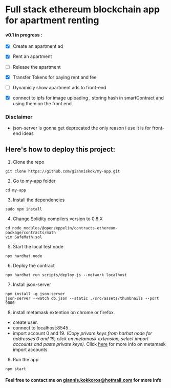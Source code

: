 # Full stack ethereum blockchain app for apartment renting 

#### v0.1 in progress  :

  - [x] Create an apartment ad 
  - [x] Rent an apartment
  - [ ] Release the apartment
  - [x] Transfer Tokens for paying rent and fee 
  - [ ] Dynamicly show apartment ads to front-end
  - [x] connect to ipfs for image uploading , storing hash in smartContract and using them on the front end 



### Disclaimer
- json-server is gonna get deprecated the only reason i use it is for front-end ideas 





## __Here's how to deploy this project:__

1. Clone the repo
```shel
git clone https://github.com/gianniskok/my-app.git
```
2. Go to my-app folder
```shel
cd my-app
```
3. Install the dependencies
```shel
sudo npm install 
```


4. Change Solidity compilers version to 0.8.X
```shel
cd node_modules/@openzeppelin/contracts-ethereum-package/contracts/math 
vim SafeMath.sol
```

5. Start the local test node
```shel
npx hardhat node
```
6. Deploy the contract
```shel
npx hardhat run scripts/deploy.js --network localhost
```
7. Install json-server
```shel
npm install -g json-server
json-server --watch db.json --static ./src/assets/thumbnails --port 9000
```

8. install metamask extention on chrome or firefox.
  - create user.
  - connect to localhost:8545 .
  - import account 0 and 19.
  _(Copy privare keys from harhat node for addresses 0 and 19, click on metamask extension, select import accounts and paste private keys)._
  Click [here](https://metamask.zendesk.com/hc/en-us/articles/360015489331-How-to-import-an-Account) for more info on metamask import accounts

9. Run the app
```shel
npm start
```


#### Feel free to contact me on giannis.kokkoros@hotmail.com for more info
